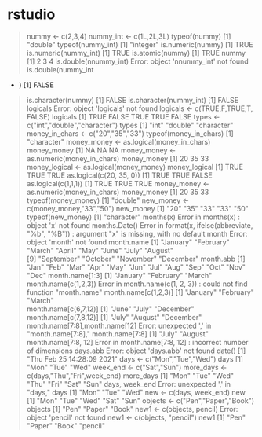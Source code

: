# rstudio

> nummy <- c(2,3,4)
> nummy_int <- c(1L,2L,3L)
> typeof(nummy)
[1] "double"
> typeof(nummy_int)
[1] "integer"
> is.numeric(nummy)
[1] TRUE
> is.numeric(nummy_int)
[1] TRUE
> is.atomic(nummy)
[1] TRUE
> nummy
[1] 2 3 4
> is.double(nnummy_int)
Error: object 'nnummy_int' not found
> is.double(nummy_int
+ )
[1] FALSE
> is.character(nummy)
[1] FALSE
> is.character(nummy_int)
[1] FALSE
> logicals
Error: object 'logicals' not found
> logicals <- c(TRUE,F,TRUE,T, FALSE)
> logicals
[1]  TRUE FALSE  TRUE  TRUE FALSE
> types <- c("int","double","character")
> types
[1] "int"       "double"    "character"
> money_in_chars <- c("20","35","33")
> typeof(money_in_chars)
[1] "character"
> money_money <- as.logical(money_in_chars)
> money_money
[1] NA NA NA
> money_money <- as.numeric(money_in_chars)
> money_money
[1] 20 35 33
> money_logical <- as.logical(money_money)
> money_logical
[1] TRUE TRUE TRUE
> as.logical(c(20, 35, 0))
[1]  TRUE  TRUE FALSE
> as.logical(c(1,1,1))
[1] TRUE TRUE TRUE
> money_money <- as.numeric(money_in_chars)
> money_money
[1] 20 35 33
> typeof(money_money)
[1] "double"
> new_money <- c(money_money,"33","50")
> new_money
[1] "20" "35" "33" "33" "50"
> typeof(new_money)
[1] "character"
> months(x)
Error in months(x) : object 'x' not found
> months.Date()
Error in format(x, ifelse(abbreviate, "%b", "%B")) : 
  argument "x" is missing, with no default
> month
Error: object 'month' not found
> month.name
 [1] "January"   "February"  "March"     "April"     "May"       "June"      "July"      "August"   
 [9] "September" "October"   "November"  "December" 
> month.abb
 [1] "Jan" "Feb" "Mar" "Apr" "May" "Jun" "Jul" "Aug" "Sep" "Oct" "Nov" "Dec"
> month.name[1:3]
[1] "January"  "February" "March"   
> month.name(c(1,2,3))
Error in month.name(c(1, 2, 3)) : could not find function "month.name"
> month.name[c(1,2,3)]
[1] "January"  "February" "March"   
> month.name[c(6,7,12)]
[1] "June"     "July"     "December"
> month.name[c(7,8,12)]
[1] "July"     "August"   "December"
> month.name[7:8],month.name[12]
Error: unexpected ',' in "month.name[7:8],"
> month.name[7:8]
[1] "July"   "August"
> month.name[7:8, 12]
Error in month.name[7:8, 12] : incorrect number of dimensions
> days.abb
Error: object 'days.abb' not found
> date()
[1] "Thu Feb 25 14:28:09 2021"
> days <- c("Mon","Tue","Wed")
> days
[1] "Mon" "Tue" "Wed"
> week_end <- c("Sat","Sun")
> more_days <- c(days,"Thu","Fri",week_end)
> more_days
[1] "Mon" "Tue" "Wed" "Thu" "Fri" "Sat" "Sun"
> days, week_end
Error: unexpected ',' in "days,"
> days
[1] "Mon" "Tue" "Wed"
> new <- c(days, week_end)
> new
[1] "Mon" "Tue" "Wed" "Sat" "Sun"
> objects <- c("Pen","Paper","Book")
> objects
[1] "Pen"   "Paper" "Book" 
> new1 <- c(objects, pencil)
Error: object 'pencil' not found
> new1 <- c(objects, "pencil")
> new1
[1] "Pen"    "Paper"  "Book"   "pencil"
